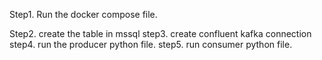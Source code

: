Step1. Run the docker compose file.

Step2. create the table in mssql
step3. create confluent kafka connection
step4. run the producer python file.
step5. run consumer python file.
